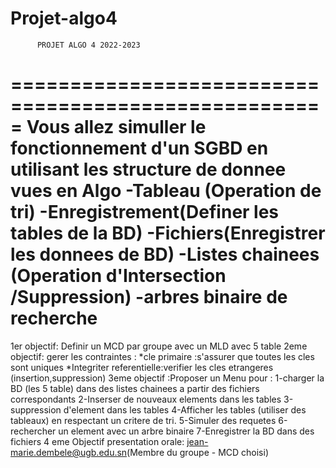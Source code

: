 # Projet-algo4

          PROJET ALGO 4 2022-2023

=====================================================
Vous allez simuller le fonctionnement d'un SGBD en utilisant les 
structure de donnee vues en Algo
-Tableau (Operation de tri)
-Enregistrement(Definer les tables de la BD) 
-Fichiers(Enregistrer les donnees de BD)
-Listes chainees (Operation d'Intersection /Suppression)
-arbres binaire de recherche 
=======================================================
1er objectif: Definir un MCD par groupe avec un MLD avec 5 table
2eme objectif: gerer les contraintes :
*cle primaire :s'assurer que toutes les cles sont uniques
*Integriter referentielle:verifier les cles etrangeres (insertion,suppression)
3eme objectif :Proposer un Menu pour :
1-charger la BD (les 5 table) dans des listes chainees a partir des fichiers correspondants
2-Inserser de nouveaux elements dans les tables 
3-suppression d'element dans les tables 
4-Afficher les tables (utiliser des tableaux) en respectant un critere de tri.
5-Simuler des requetes 
6-rechercher un element avec un arbre binaire
7-Enregistrer la BD dans des fichiers 
4 eme Objectif presentation orale: 
jean-marie.dembele@ugb.edu.sn(Membre du groupe - MCD choisi) 
